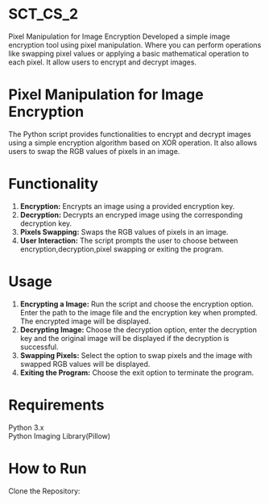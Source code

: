 # SCT_CS_2

Pixel Manipulation for Image Encryption Developed a simple image encryption tool using pixel manipulation. Where you can perform operations like swapping pixel values or applying a basic mathematical operation to each pixel. It allow users to encrypt and decrypt images.

# Pixel Manipulation for Image Encryption
The Python script provides functionalities to encrypt and decrypt images using a simple encryption algorithm based on XOR operation. It also allows users to swap the RGB values of pixels in an image.

# Functionality
1. <b>Encryption:</b> Encrypts an image using a provided encryption key.
2. <b>Decryption:</b> Decrypts an encryped image using the corresponding decryption key.
3. <b>Pixels Swapping:</b> Swaps the RGB values of pixels in an image.
4. <b>User Interaction:</b> The script prompts the user to choose between encryption,decryption,pixel swapping or exiting the program.

# Usage
1. <b>Encrypting a Image:</b> Run the script and choose the encryption option. Enter the path to the image file and the encryption key when prompted. The encrypted image will be displayed.
2. <b>Decrypting Image:</b> Choose the decryption option, enter the decryption key and the original image will be displayed if the decryption is successful.
3. <b>Swapping Pixels:</b> Select the option to swap pixels and the image with swapped RGB values will be displayed.
4. <b>Exiting the Program:</b> Choose the exit option to terminate the program.

# Requirements
Python 3.x
<br>
Python Imaging Library(Pillow)

# How to Run
Clone the Repository: 
